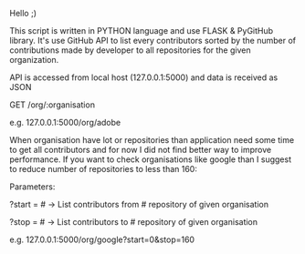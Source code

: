 Hello ;)

This script is written in PYTHON language and use FLASK & PyGitHub library. It's use GitHub API to list every contributors sorted by the number of contributions made by developer to all repositories for the given organization.

API is accessed from local host (127.0.0.1:5000) and data is received as JSON

GET /org/:organisation

e.g. 127.0.0.1:5000/org/adobe

When organisation have lot or repositories than application need some time to get all contributors and for now I did not find better way to improve performance. If you want to check organisations like google than I suggest to reduce number of repositories to less than 160:

Parameters:

?start = # -> List contributors from # repository of given organisation

?stop = # -> List contributors to # repository of given organisation

e.g. 127.0.0.1:5000/org/google?start=0&stop=160
